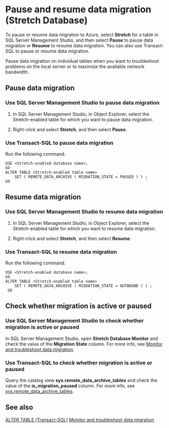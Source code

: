 <properties
	pageTitle="Pause and resume data migration (Stretch Database) | Microsoft Azure"
	description="Learn how to pause or resume data migration to Azure."
	services="sql-server-stretch-database"
	documentationCenter=""
	authors="douglaslMS"
	manager=""
	editor=""/>

<tags
	ms.service="sql-server-stretch-database"
	ms.workload="data-management"
	ms.tgt_pltfrm="na"
	ms.devlang="na"
	ms.topic="article"
	ms.date="06/14/2016"
	ms.author="douglasl"/>

# Pause and resume data migration (Stretch Database)

To pause or resume data migration to Azure, select **Stretch** for a table in SQL Server Management Studio, and then select **Pause** to pause data migration or **Resume** to resume data migration. You can also use Transact\-SQL to pause or resume data migration.

Pause data migration on individual tables when you want to troubleshoot problems on the local server or to maximize the available network bandwidth.

## Pause data migration

### Use SQL Server Management Studio to pause data migration

1.  In SQL Server Management Studio, in Object Explorer, select the Stretch\-enabled table for which you want to pause data migration.

2.  Right\-click and select **Stretch**, and then select **Pause**.

### Use Transact\-SQL to pause data migration
Run the following command.

```tsql
USE <Stretch-enabled database name>;
GO
ALTER TABLE <Stretch-enabled table name>  
    SET ( REMOTE_DATA_ARCHIVE ( MIGRATION_STATE = PAUSED ) ) ;  
GO
```

## Resume data migration

### Use SQL Server Management Studio to resume data migration

1.  In SQL Server Management Studio, in Object Explorer, select the Stretch\-enabled table for which you want to resume data migration.

2.  Right\-click and select **Stretch**, and then select **Resume**.

### Use Transact\-SQL to resume data migration
Run the following command.

```tsql
USE <Stretch-enabled database name>;
GO
ALTER TABLE <Stretch-enabled table name>   
    SET ( REMOTE_DATA_ARCHIVE ( MIGRATION_STATE = OUTBOUND ) ) ;  
 GO
```

## Check whether migration is active or paused

### Use SQL Server Management Studio to check whether migration is active or paused
In SQL Server Management Studio, open **Stretch Database Monitor** and check the value of the **Migration State** column. For more info, see [Monitor and troubleshoot data migration](sql-server-stretch-database-monitor.md).

### Use Transact-SQL to check whether migration is active or paused
Query the catalog view **sys.remote_data_archive_tables** and check the value of the **is_migration_paused** column. For more info, see [sys.remote_data_archive_tables](https://msdn.microsoft.com/library/dn935003.aspx).

## See also

[ALTER TABLE (Transact-SQL)](https://msdn.microsoft.com/library/ms190273.aspx)
[Monitor and troubleshoot data migration](sql-server-stretch-database-monitor.md)
